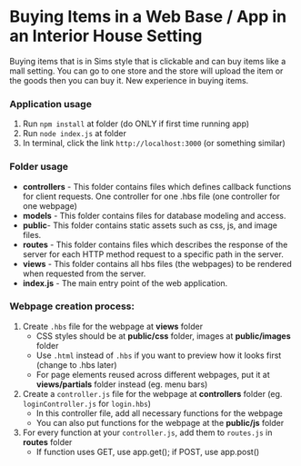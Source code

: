 # Buying Items in a Web Base / App in an Interior House Setting
Buying items that is in Sims style that is clickable and can buy items like a mall setting. You can go to one store and the store will upload the item or the goods then you can buy it. New experience in buying items.

### Application usage
1. Run `npm install` at folder (do ONLY if first time running app)
2. Run `node index.js` at folder
3. In terminal, click the link `http://localhost:3000` (or something similar)

### Folder usage
- **controllers** - This folder contains files which defines callback functions for client requests. One controller for one .hbs file (one controller for one webpage)
- **models** - This folder contains files for database modeling and access.
- **public**- This folder contains static assets such as css, js, and image files.
- **routes** - This folder contains files which describes the response of the server for each HTTP method request to a specific path in the server.
- **views** - This folder contains all hbs files (the webpages) to be rendered when requested from the server.
- **index.js** - The main entry point of the web application.



### Webpage creation process:
1. Create `.hbs` file for the webpage at **views** folder 
    - CSS styles should be at **public/css** folder, images at **public/images** folder
    - Use `.html` instead of `.hbs` if you want to preview how it looks first (change to .hbs later)
    - For page elements reused across different webpages, put it at  **views/partials** folder instead (eg. menu bars)
2. Create a `controller.js` file for the webpage at **controllers** folder (eg. `loginController.js` for `login.hbs`)
    - In this controller file, add all necessary functions for the webpage
    - You can also put functions for the webpage at the **public/js** folder
3. For every function at your `controller.js`, add them to `routes.js` in **routes** folder
    - If function uses GET, use app.get(); if POST, use app.post()